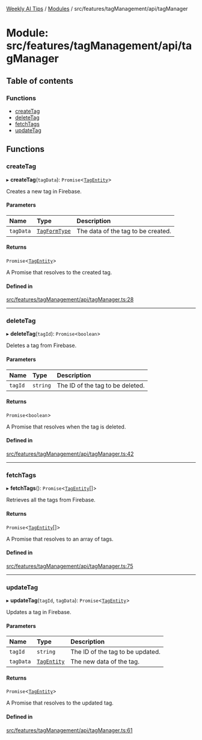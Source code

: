 [Weekly AI Tips](../README.md) / [Modules](../modules.md) / src/features/tagManagement/api/tagManager

# Module: src/features/tagManagement/api/tagManager

## Table of contents

### Functions

- [createTag](src_features_tagManagement_api_tagManager.md#createtag)
- [deleteTag](src_features_tagManagement_api_tagManager.md#deletetag)
- [fetchTags](src_features_tagManagement_api_tagManager.md#fetchtags)
- [updateTag](src_features_tagManagement_api_tagManager.md#updatetag)

## Functions

### createTag

▸ **createTag**(`tagData`): `Promise`\<[`TagEntity`](src_features_tagManagement_types_TagEntity.md#tagentity)\>

Creates a new tag in Firebase.

#### Parameters

| Name | Type | Description |
| :------ | :------ | :------ |
| `tagData` | [`TagFormType`](src_features_tagManagement_types_TagEntity.md#tagformtype) | The data of the tag to be created. |

#### Returns

`Promise`\<[`TagEntity`](src_features_tagManagement_types_TagEntity.md#tagentity)\>

A Promise that resolves to the created tag.

#### Defined in

[src/features/tagManagement/api/tagManager.ts:28](https://github.com/alexsoyes/weekly-ai-tips/blob/a5c5a395ae8c55cfba018def4dd85212d123191c/src/features/tagManagement/api/tagManager.ts#L28)

___

### deleteTag

▸ **deleteTag**(`tagId`): `Promise`\<`boolean`\>

Deletes a tag from Firebase.

#### Parameters

| Name | Type | Description |
| :------ | :------ | :------ |
| `tagId` | `string` | The ID of the tag to be deleted. |

#### Returns

`Promise`\<`boolean`\>

A Promise that resolves when the tag is deleted.

#### Defined in

[src/features/tagManagement/api/tagManager.ts:42](https://github.com/alexsoyes/weekly-ai-tips/blob/a5c5a395ae8c55cfba018def4dd85212d123191c/src/features/tagManagement/api/tagManager.ts#L42)

___

### fetchTags

▸ **fetchTags**(): `Promise`\<[`TagEntity`](src_features_tagManagement_types_TagEntity.md#tagentity)[]\>

Retrieves all the tags from Firebase.

#### Returns

`Promise`\<[`TagEntity`](src_features_tagManagement_types_TagEntity.md#tagentity)[]\>

A Promise that resolves to an array of tags.

#### Defined in

[src/features/tagManagement/api/tagManager.ts:75](https://github.com/alexsoyes/weekly-ai-tips/blob/a5c5a395ae8c55cfba018def4dd85212d123191c/src/features/tagManagement/api/tagManager.ts#L75)

___

### updateTag

▸ **updateTag**(`tagId`, `tagData`): `Promise`\<[`TagEntity`](src_features_tagManagement_types_TagEntity.md#tagentity)\>

Updates a tag in Firebase.

#### Parameters

| Name | Type | Description |
| :------ | :------ | :------ |
| `tagId` | `string` | The ID of the tag to be updated. |
| `tagData` | [`TagEntity`](src_features_tagManagement_types_TagEntity.md#tagentity) | The new data of the tag. |

#### Returns

`Promise`\<[`TagEntity`](src_features_tagManagement_types_TagEntity.md#tagentity)\>

A Promise that resolves to the updated tag.

#### Defined in

[src/features/tagManagement/api/tagManager.ts:61](https://github.com/alexsoyes/weekly-ai-tips/blob/a5c5a395ae8c55cfba018def4dd85212d123191c/src/features/tagManagement/api/tagManager.ts#L61)
